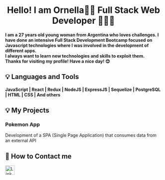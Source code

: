 <h1 align="center">Hello! I am Ornella👋😄 Full Stack Web Developer 👩🏻‍💻</h1>

<h4 align="left"> I am a 27 years old young woman from Argentina who loves challenges. I have done an intensive Full Stack Development Bootcamp focused on Javascript technologies where I was involved in the development of different apps. 
<br>
I always want to learn new technologies and skills to exploit them. 
<br>
Thanks for visiting my profile! Have a nice day! 😊</h4>

## :bulb: Languages and Tools

<h4 align="left">JavaScript | React | Redux | NodeJS | ExpressJS | Sequelize | PostgreSQL | HTML | CSS | And others</h4>

## :bulb: My Projects

<h3 align="left">Pokemon App</h3>
<p align="left">Development of a SPA (Single Page Application) that consumes data from an external API</p>

## :round_pushpin: How to Contact me

<a href="https://www.linkedin.com/in/ornella-irigo/" target="blank"><img align="center" src="https://cdn.icon-icons.com/icons2/1906/PNG/512/iconfinder-linkedin-4550875_121338.png" alt="LinkedIn" height="30" width="30" /></a>




